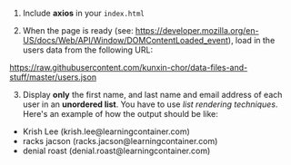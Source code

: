 1. Include **axios** in your `index.html`

2. When the page is ready (see: https://developer.mozilla.org/en-US/docs/Web/API/Window/DOMContentLoaded_event), load in the users data from the following URL:

https://raw.githubusercontent.com/kunxin-chor/data-files-and-stuff/master/users.json

3. Display **only** the first name, and last name and email address of each user in an **unordered list**. You have to use _list rendering techniques_. Here's an example of how the output should be like:
<ul>
  <li>Krish Lee (krish.lee@learningcontainer.com)</li>
  <li>racks jacson (racks.jacson@learningcontainer.com)</li>
  <li>denial roast (denial.roast@learningcontainer.com)</li>
</ul>




